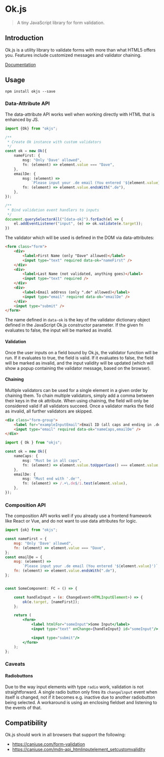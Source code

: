 # Ok.js

> A tiny JavaScript library for form validation.

## Introduction

Ok.js is a utility library to validate forms with more than what HTML5 offers you. Features include customized messages and validator chaining.

[Documentation](https://felixrilling.github.io/ok/)

## Usage

```shell
npm install okjs --save
```

### Data-Attribute API

The data-attribute API works well when working directly with HTML that is enhanced by JS.

```typescript
import {Ok} from "okjs";

/**
 * Create Ok instance with custom validators
 */
const ok = new Ok({
	nameFirst: {
		msg: "Only 'Dave' allowed",
		fn: (element) => element.value === "Dave",
	},
	emailDe: {
		msg: (element) =>
			`Please input your .de email (You entered '${element.value}')`,
		fn: (element) => element.value.endsWith(".de"),
	},
});

/**
 * Bind validation event handlers to inputs
 */
document.querySelectorAll("[data-ok]").forEach(el => {
	el.addEventListener("input", (e) => ok.validate(e.target));
})
```

The validator which will be used is defined in the DOM via data-attributes:

```html
<form class="form">
	<div>
		<label>First Name (only "Dave" allowed)</label>
		<input type="text" required data-ok="nameFirst" />
	</div>
	<div>
		<label>Last Name (not validated, anything goes)</label>
		<input type="text" required />
	</div>
	<div>
		<label>Email address (only ".de" allowed)</label>
		<input type="email" required data-ok="emailDe" />
	</div>
	<input type="submit" />
</form>
```

The name defined in `data-ok` is the key of the validator dictionary object defined in the JavaScript Ok.js constructor parameter. If the given fn evaluates to false, the input will be marked as invalid.

#### Validation

Once the user inputs on a field bound by Ok.js, the validator function will be run. If it evaluates to true, the field is valid. If it evaluates to false, the field will be marked as invalid, and the input validity will be updated (which will show a popup containing the validator message, based on the browser).

#### Chaining

Multiple validators can be used for a single element in a given order by chaining them. To chain multiple validators, simply add a comma between their keys in the ok attribute. When using chaining, the field will only be considered valid if all validators succeed. Once a validator marks the field as invalid, all further validators are skipped.

```html
<div class="form-group">
	<label for="exampleInputEmail">Email ID (all caps and ending in .de)</label>
	<input type="email" required data-ok="nameCaps,emailDe" />
</div>
```

```typescript
import { Ok } from "okjs";

const ok = new Ok({
	nameCaps: {
		msg: "Must be in all caps",
		fn: (element) => element.value.toUpperCase() === element.value,
	},
	emailDe: {
		msg: "Must end with '.de'",
		fn: (element) => /.+\.de$/i.test(element.value),
	},
});
```

### Composition API

The composition API works well if you already use a frontend framework like React or Vue, and do not want to use data attributes for logic.

```jsx
import {ok} from "okjs";

const nameFirst = {
    msg: "Only 'Dave' allowed",
    fn: (element) => element.value === "Dave",
};
const emailDe = {
    msg: (element) =>
        `Please input your .de email (You entered '${element.value}')`,
    fn: (element) => element.value.endsWith(".de"),
};


const SomeComponent: FC = () => {

    const handleInput = (e: ChangeEvent<HTMLInputElement>) => {
        ok(e.target, [nameFirst]);
    };

    return (
        <form>
            <label htmlFor="someInput">Some Input</label>
            <input type="text" onChange={handleInput} id="someInput"/>

            <input type="submit"/>
        </form>
    );
};

```

### Caveats

#### Radiobuttons

Due to the way input elements with type `radio` work, validation is not straightforward. A single radio button only fires its `change`/`input` event when itself is changed, not if it becomes e.g. inactive due to another radiobutton being selected. A workaround is using an enclosing fieldset and listening to the events of that.

## Compatibility

Ok.js should work in all browsers that support the following:

-   <https://caniuse.com/form-validation>
-   <https://caniuse.com/mdn-api_htmlinputelement_setcustomvalidity>
